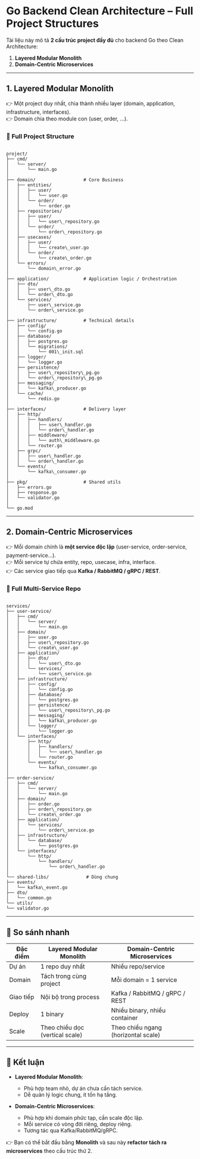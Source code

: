# Go Backend Clean Architecture – Full Project Structures

Tài liệu này mô tả **2 cấu trúc project đầy đủ** cho backend Go theo Clean Architecture:

1. **Layered Modular Monolith**
2. **Domain-Centric Microservices**

---

## 1. Layered Modular Monolith

👉 Một project duy nhất, chia thành nhiều layer (domain, application, infrastructure, interfaces).  
👉 Domain chia theo module con (user, order, …).

### 📂 Full Project Structure

```

project/
├── cmd/
│   └── server/
│       └── main.go
│
├── domain/                  # Core Business
│   ├── entities/
│   │   ├── user/
│   │   │   └── user.go
│   │   └── order/
│   │       └── order.go
│   ├── repositories/
│   │   ├── user/
│   │   │   └── user\_repository.go
│   │   └── order/
│   │       └── order\_repository.go
│   ├── usecases/
│   │   ├── user/
│   │   │   └── create\_user.go
│   │   └── order/
│   │       └── create\_order.go
│   └── errors/
│       └── domain\_error.go
│
├── application/             # Application logic / Orchestration
│   ├── dto/
│   │   ├── user\_dto.go
│   │   └── order\_dto.go
│   └── services/
│       ├── user\_service.go
│       └── order\_service.go
│
├── infrastructure/          # Technical details
│   ├── config/
│   │   └── config.go
│   ├── database/
│   │   ├── postgres.go
│   │   └── migrations/
│   │       └── 001\_init.sql
│   ├── logger/
│   │   └── logger.go
│   ├── persistence/
│   │   ├── user\_repository\_pg.go
│   │   └── order\_repository\_pg.go
│   ├── messaging/
│   │   └── kafka\_producer.go
│   └── cache/
│       └── redis.go
│
├── interfaces/              # Delivery layer
│   ├── http/
│   │   ├── handlers/
│   │   │   ├── user\_handler.go
│   │   │   └── order\_handler.go
│   │   ├── middleware/
│   │   │   └── auth\_middleware.go
│   │   └── router.go
│   ├── grpc/
│   │   ├── user\_handler.go
│   │   └── order\_handler.go
│   └── events/
│       └── kafka\_consumer.go
│
├── pkg/                     # Shared utils
│   ├── errors.go
│   ├── response.go
│   └── validator.go
│
└── go.mod

```

---

## 2. Domain-Centric Microservices

👉 Mỗi domain chính là **một service độc lập** (user-service, order-service, payment-service...).  
👉 Mỗi service tự chứa entity, repo, usecase, infra, interface.  
👉 Các service giao tiếp qua **Kafka / RabbitMQ / gRPC / REST**.

### 📂 Full Multi-Service Repo

```

services/
├── user-service/
│   ├── cmd/
│   │   └── server/
│   │       └── main.go
│   ├── domain/
│   │   ├── user.go
│   │   ├── user\_repository.go
│   │   └── create\_user.go
│   ├── application/
│   │   ├── dto/
│   │   │   └── user\_dto.go
│   │   └── services/
│   │       └── user\_service.go
│   ├── infrastructure/
│   │   ├── config/
│   │   │   └── config.go
│   │   ├── database/
│   │   │   └── postgres.go
│   │   ├── persistence/
│   │   │   └── user\_repository\_pg.go
│   │   ├── messaging/
│   │   │   └── kafka\_producer.go
│   │   └── logger/
│   │       └── logger.go
│   └── interfaces/
│       ├── http/
│       │   ├── handlers/
│       │   │   └── user\_handler.go
│       │   └── router.go
│       └── events/
│           └── kafka\_consumer.go
│
├── order-service/
│   ├── cmd/
│   │   └── server/
│   │       └── main.go
│   ├── domain/
│   │   ├── order.go
│   │   ├── order\_repository.go
│   │   └── create\_order.go
│   ├── application/
│   │   └── services/
│   │       └── order\_service.go
│   ├── infrastructure/
│   │   └── database/
│   │       └── postgres.go
│   └── interfaces/
│       └── http/
│           └── handlers/
│               └── order\_handler.go
│
└── shared-libs/              # Dùng chung
├── events/
│   └── kafka\_event.go
├── dto/
│   └── common.go
└── utils/
└── validator.go

```

---

## 🔑 So sánh nhanh

| Đặc điểm  | Layered Modular Monolith        | Domain-Centric Microservices        |
| --------- | ------------------------------- | ----------------------------------- |
| Dự án     | 1 repo duy nhất                 | Nhiều repo/service                  |
| Domain    | Tách trong cùng project         | Mỗi domain = 1 service              |
| Giao tiếp | Nội bộ trong process            | Kafka / RabbitMQ / gRPC / REST      |
| Deploy    | 1 binary                        | Nhiều binary, nhiều container       |
| Scale     | Theo chiều dọc (vertical scale) | Theo chiều ngang (horizontal scale) |

---

## 📌 Kết luận

- **Layered Modular Monolith**:

  - Phù hợp team nhỏ, dự án chưa cần tách service.
  - Dễ quản lý logic chung, ít tốn hạ tầng.

- **Domain-Centric Microservices**:
  - Phù hợp khi domain phức tạp, cần scale độc lập.
  - Mỗi service có vòng đời riêng, deploy riêng.
  - Tương tác qua Kafka/RabbitMQ/gRPC.

👉 Bạn có thể bắt đầu bằng **Monolith** và sau này **refactor tách ra microservices** theo cấu trúc thứ 2.
